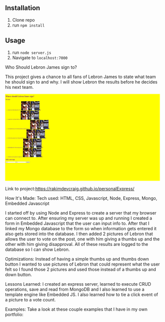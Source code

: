 ## Installation

1. Clone repo
2. run `npm install`

## Usage

1. run `node server.js`
2. Navigate to `localhost:7000`

Who Should Lebron James sign to?

This project gives a chance to all fans of Lebron James to state what team he should sign to and why. I will show Lebron
the results before he decides his next team.

![pic](pic.jpg)

Link to project:https://rakimdevcraig.github.io/personalExpress/

How It's Made:
Tech used: HTML, CSS, Javascript, Node, Express, Mongo, Embedded Javascript

I started off by using Node and Express to create a server that my browser can connect to. After ensuring my server was up and running I created a form in Embedded Javascript that the user can input info to. After that I linked my Mongo database to the form so when information gets entered it also gets stored into the database. I then added 2 pictures of Lebron that allows the user to vote on the post, one with him giving a thumbs up and the other with him giving
disapproval. All of these results are logged to the database so I can show Lebron.

Optimizations:
Instead of having a simple thumbs up and thumbs down button I wanted to use pictures of Lebron that could represent what the user felt so I found those 2 pictures and used those instead of a thumbs up and down button.

Lessons Learned: I created an express server, learned to execute CRUD operations, save and read from MongoDB and I also learned to use a template engine like Embedded JS. I also learned how to tie a click event of a picture to a vote count.

Examples:
Take a look at these couple examples that I have in my own portfolio:
